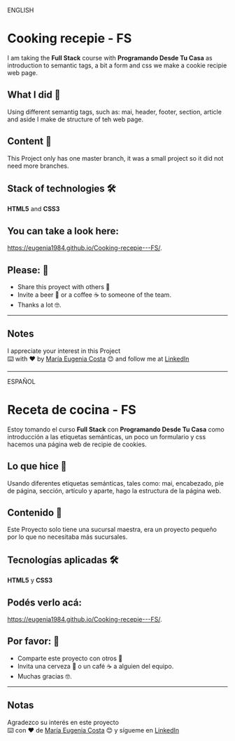 ENGLISH

# Cooking recepie - FS

I am taking the **Full Stack** course with **Programando Desde Tu Casa** as introduction to semantic tags, a bit a form and css we make a cookie recipie web page.

## What I did 🚀
Using different semantig tags, such as: mai, header, footer, section, article and aside I make de structure of teh web page.

## Content 🚀
This Project only has one master branch, it was a small project so it did not need more branches.

## Stack of technologies 🛠️

**HTML5** and **CSS3**

## You can take a look here: 
https://eugenia1984.github.io/Cooking-recepie---FS/.

## Please: 🎁

* Share this proyect with others 📢
* Invite a beer 🍺 or a coffee ☕  to someone of the team. 
* Thanks a lot 🤓.

---
## Notes
I appreciate your interest in this Project <br/>
⌨️ with ❤️ by [María Eugenia Costa](https://github.com/eugenia1984) 😊 and follow me at [LinkedIn](http://www.linkedin.com/in/maríaeugeniacosta) 

---

ESPAÑOL

# Receta de cocina - FS

Estoy tomando el curso **Full Stack** con **Programando Desde Tu Casa** como introducción a las etiquetas semánticas, un poco un formulario y css hacemos una página web de recipie de cookies.

## Lo que hice 🚀
Usando diferentes etiquetas semánticas, tales como: mai, encabezado, pie de página, sección, artículo y aparte, hago la estructura de la página web.

## Contenido 🚀
Este Proyecto solo tiene una sucursal maestra, era un proyecto pequeño por lo que no necesitaba más sucursales.

## Tecnologías aplicadas 🛠️

**HTML5** y **CSS3**

## Podés verlo acá: 
https://eugenia1984.github.io/Cooking-recepie---FS/.

## Por favor: 🎁
* Comparte este proyecto con otros 📢
* Invita una cerveza 🍺 o un café ☕ a alguien del equipo.
* Muchas gracias 🤓.

---
## Notas
Agradezco su interés en este proyecto <br/>
⌨️ con ❤️ de [María Eugenia Costa](https://github.com/eugenia1984) 😊 y sígueme en [LinkedIn](http://www.linkedin.com/in/maríaeugeniacosta)

